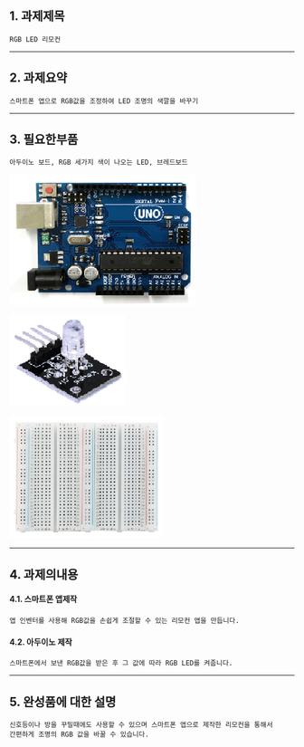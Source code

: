 ## 1. 과제제목
```
RGB LED 리모컨
```
---
## 2. 과제요약
```
스마트폰 앱으로 RGB값을 조정하여 LED 조명의 색깔을 바꾸기
```
---
## 3. 필요한부품
```
아두이노 보드, RGB 세가지 색이 나오는 LED, 브레드보드
```
![1](/img/4-1.png)

![1](/img/4-2.png)

![1](/img/4-3.png)

---

## 4. 과제의내용
#### 4.1. 스마트폰 앱제작
```
앱 인벤터를 사용해 RGB값을 손쉽게 조절할 수 있는 리모컨 앱을 만듭니다.
```
#### 4.2. 아두이노 제작
```
스마트폰에서 보낸 RGB값을 받은 후 그 값에 따라 RGB LED를 켜줍니다.
```
---
## 5. 완성품에 대한 설명
```
신호등이나 방을 꾸밀때에도 사용할 수 있으며 스마트폰 앱으로 제작한 리모컨을 통해서
간편하게 조명의 RGB 값을 바꿀 수 있습니다.
```
